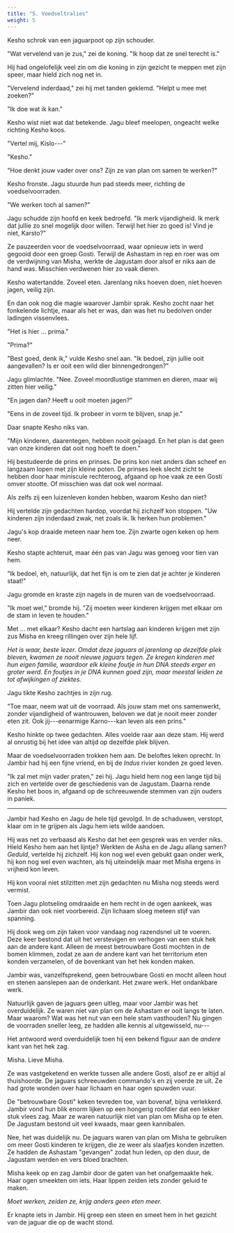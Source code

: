 ```yaml
---
title: "5. Voedseltralies"
weight: 5
---
```


Kesho schrok van een jaguarpoot op zijn schouder.

"Wat vervelend van je zus," zei de koning. "Ik hoop dat ze snel terecht is."

Hij had ongelofelijk veel zin om die koning in zijn gezicht te meppen met zijn speer, maar hield zich nog net in.

"Vervelend inderdaad," zei hij met tanden geklemd. "Helpt u mee met zoeken?"

"Ik doe wat ik kan." 

Kesho wist niet wat dat betekende. Jagu bleef meelopen, ongeacht welke richting Kesho koos. 

"Vertel mij, Kislo---"

"Kesho."

"Hoe denkt jouw vader over ons? Zijn ze van plan om samen te werken?"

Kesho fronste. Jagu stuurde hun pad steeds meer, richting de voedselvoorraden. 

"We werken toch al samen?"

Jagu schudde zijn hoofd en keek bedroefd. "Ik merk vijandigheid. Ik merk dat jullie zo snel mogelijk door willen. Terwijl het hier zo goed is! Vind je niet, Karsto?"

Ze pauzeerden voor de voedselvoorraad, waar opnieuw iets in werd gegooid door een groep Gosti. Terwijl de Ashastam in rep en roer was om de verdwijning van Misha, werkte de Jagustam door alsof er niks aan de hand was. Misschien verdwenen hier zo vaak dieren.

Kesho watertandde. Zoveel eten. Jarenlang niks hoeven doen, niet hoeven jagen, veilig zijn. 

En dan ook nog die magie waarover Jambir sprak. Kesho zocht naar het fonkelende lichtje, maar als het er was, dan was het nu bedolven onder ladingen vissenvlees.

"Het is hier ... prima."

"Prima?"

"Best goed, denk ik," vulde Kesho snel aan. "Ik bedoel, zijn jullie ooit aangevallen? Is er ooit een wild dier binnengedrongen?"

Jagu glimlachte. "Nee. Zoveel moordlustige stammen en dieren, maar wij zitten hier veilig."

"En jagen dan? Heeft u ooit moeten jagen?"

"Eens in de zoveel tijd. Ik probeer in vorm te blijven, snap je."

Daar snapte Kesho niks van.

"Mijn kinderen, daarentegen, hebben nooit gejaagd. En het plan is dat geen van onze kinderen dat ooit nog hoeft te doen."

Hij bestudeerde de prins en prinses. De prins kon niet anders dan scheef en langzaam lopen met zijn kleine poten. De prinses leek slecht zicht te hebben door haar miniscule rechteroog, afgaand op hoe vaak ze een Gosti omver stootte. Of misschien was dat ook wel normaal.

Als zelfs zij een luizenleven konden hebben, waarom Kesho dan niet?

Hij vertelde zijn gedachten hardop, voordat hij zichzelf kon stoppen. "Uw kinderen zijn inderdaad zwak, net zoals ik. Ik herken hun problemen."

Jagu's kop draaide meteen naar hem toe. Zijn zwarte ogen keken op hem neer.

Kesho stapte achteruit, maar één pas van Jagu was genoeg voor tien van hem.

"Ik bedoel, eh, natuurlijk, dat het fijn is om te zien dat je achter je kinderen staat!"

Jagu gromde en kraste zijn nagels in de muren van de voedselvoorraad.

"Ik moet wel," bromde hij. "Zij moeten weer kinderen krijgen met elkaar om de stam in leven te houden."

Met ... met elkaar? Kesho dacht een hartslag aan kinderen krijgen met zijn zus Misha en kreeg rillingen over zijn hele lijf.

_Het is waar, beste lezer. Omdat deze jaguars al jarenlang op dezelfde plek bleven, kwamen ze nooit nieuwe jaguars tegen. Ze kregen kinderen met hun eigen familie, waardoor elk kleine foutje in hun DNA steeds erger en groter werd. En foutjes in je DNA kunnen goed zijn, maar meestal leiden ze tot afwijkingen of ziektes._

Jagu tikte Kesho zachtjes in zijn rug. 

"Toe maar, neem wat uit de voorraad. Als jouw stam met ons samenwerkt, zonder vijandigheid of wantrouwen, beloven we dat je nooit meer zonder eten zit. Ook jij---eenarmige Karno---kan leven als een prins."

Kesho hinkte op twee gedachten. Alles voelde raar aan deze stam. Hij werd al onrustig bij het idee van altijd op dezelfde plek blijven.

Maar de voedselvoorraden trokken hem aan. De beloftes leken oprecht. In Jambir had hij een fijne vriend, en bij de _Indus_ rivier konden ze goed leven.

"Ik zal met mijn vader praten," zei hij. Jagu hield hem nog een lange tijd bij zich en vertelde over de geschiedenis van de Jagustam. Daarna rende Kesho het boos in, afgaand op de schreeuwende stemmen van zijn ouders in paniek.

---

Jambir had Kesho en Jagu de hele tijd gevolgd. In de schaduwen, verstopt, klaar om in te grijpen als Jagu hem iets wilde aandoen.

Hij was net zo verbaasd als Kesho dat het een gesprek was en verder niks. Hield Kesho hem aan het lijntje? Werkten de Asha en de Jagu allang samen? _Geduld_, vertelde hij zichzelf. Hij kon nog wel even gebukt gaan onder werk, hij kon nog wel even wachten, als hij uiteindelijk maar met Misha ergens in vrijheid kon leven.

Hij kon vooral niet stilzitten met zijn gedachten nu Misha nog steeds werd vermist.

Toen Jagu plotseling omdraaide en hem recht in de ogen aankeek, was Jambir dan ook niet voorbereid. Zijn lichaam sloeg meteen stijf van spanning. 

Hij dook weg om zijn taken voor vandaag nog razendsnel uit te voeren. Deze keer bestond dat uit het verstevigen en verhogen van een stuk hek aan de andere kant. Alleen de meest betrouwbare Gosti mochten in de bomen klimmen, zodat ze aan de andere kant van het territorium eten konden verzamelen, of de bovenkant van het hek konden maken. 

Jambir was, vanzelfsprekend, geen betrouwbare Gosti en mocht alleen hout en stenen aanslepen aan de onderkant. Het zware werk. Het ondankbare werk.

Natuurlijk gaven de jaguars geen uitleg, maar voor Jambir was het overduidelijk. Ze waren niet van plan om de Ashastam er ooit langs te laten. Maar waarom? Wat was het nut van een hele stam vasthouden? Nu gingen de voorraden sneller leeg, ze hadden alle kennis al uitgewisseld, nu---

Het antwoord werd overduidelijk toen hij een bekend figuur aan de _andere_ kant van het hek zag.

Misha. Lieve Misha.

Ze was vastgeketend en werkte tussen alle andere Gosti, alsof ze er altijd al thuishoorde. De jaguars schreeuwden commando's en zij voerde ze uit. Ze had grote wonden over haar lichaam en haar ogen spuwden vuur.

De "betrouwbare Gosti" keken tevreden toe, van bovenaf, bijna verlekkerd. Jambir vond hun blik enorm lijken op een hongerig roofdier dat een lekker stuk vlees zag. Maar ze waren natuurlijk niet van plan om Misha op te eten. De Jagustam bestond uit veel kwaads, maar geen kannibalen.

Nee, het was duidelijk nu. De jaguars waren van plan om Misha te gebruiken om meer Gosti kinderen te krijgen, die ze weer als slaafjes konden inzetten. Ze hadden de Ashastam "gevangen" zodat hun leden, op den duur, de Jagustam werden en vers bloed brachten.

Misha keek op en zag Jambir door de gaten van het onafgemaakte hek. Haar ogen smeekten om iets. Haar lippen zeiden iets zonder geluid te maken.

_Moet werken, zeiden ze, krijg anders geen eten meer._

Er knapte iets in Jambir. Hij greep een steen en smeet hem in het gezicht van de jaguar die op de wacht stond.